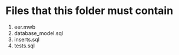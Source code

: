 # Files that this folder must contain

1. eer.mwb
2. database_model.sql
3. inserts.sql
4. tests.sql

